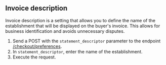 ## Invoice description
 
Invoice description is a setting that allows you to define the name of the establishment that will be displayed on the buyer's invoice. This allows for business identification and avoids unnecessary disputes.
 
1. Send a POST with the `statement_descriptor` parameter to the endpoint [/checkout/preferences](https://www.mercadopago[FAKER][URL][DOMAIN]/developers/en/reference/preferences/_checkout_preferences/post).
2. In `statement_descriptor`, enter the name of the establishment.
3. Execute the request.